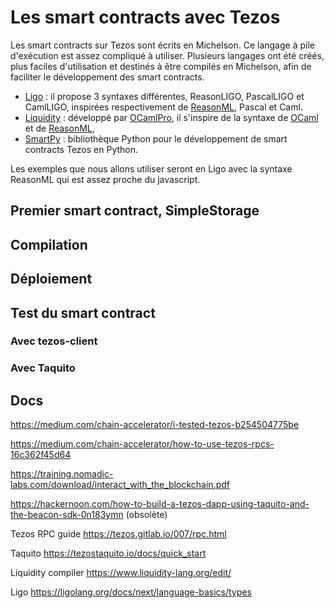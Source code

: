 # Les smart contracts avec Tezos

Les smart contracts sur Tezos sont écrits en Michelson. Ce langage à pile d'exécution est assez compliqué à utiliser. Plusieurs langages ont été créés, plus faciles d'utilisation et destinés à être compilés en Michelson, afin de faciliter le développement des smart contracts.

- [Ligo](https://ligolang.org/) : il propose 3 syntaxes différentes, ReasonLIGO, PascalLIGO et CamlLIGO, inspirées respectivement de [ReasonML](https://reasonml.github.io/), Pascal et Caml.
- [Liquidity](https://www.liquidity-lang.org/) : développé par [OCamlPro](https://www.ocamlpro.com/), il s'inspire de la syntaxe de [OCaml](http://ocaml.org/) et de [ReasonML](https://reasonml.github.io/),
- [SmartPy](https://smartpy.io/) : bibliothèque Python pour le développement de smart contracts Tezos en Python.

Les exemples que nous allons utiliser seront en Ligo avec la syntaxe ReasonML qui est assez proche du javascript.

## Premier smart contract, SimpleStorage

## Compilation

## Déploiement

## Test du smart contract

### Avec tezos-client

### Avec Taquito

## Docs

https://medium.com/chain-accelerator/i-tested-tezos-b254504775be

https://medium.com/chain-accelerator/how-to-use-tezos-rpcs-16c362f45d64

https://training.nomadic-labs.com/download/interact_with_the_blockchain.pdf

https://hackernoon.com/how-to-build-a-tezos-dapp-using-taquito-and-the-beacon-sdk-0n183ymn (obsolète)

Tezos RPC guide https://tezos.gitlab.io/007/rpc.html

Taquito https://tezostaquito.io/docs/quick_start

Liquidity compiler https://www.liquidity-lang.org/edit/

Ligo https://ligolang.org/docs/next/language-basics/types